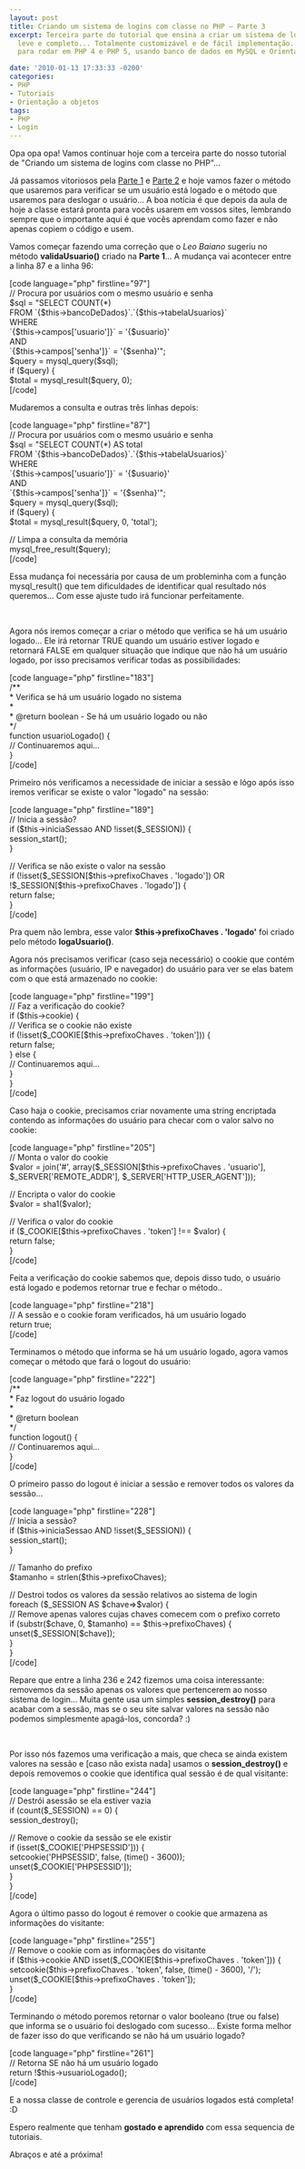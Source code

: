 ```yaml
---
layout: post
title: Criando um sistema de logins com classe no PHP – Parte 3
excerpt: Terceira parte do tutorial que ensina a criar um sistema de login sólido,
  leve e completo... Totalmente customizável e de fácil implementação. Sistema feito
  para rodar em PHP 4 e PHP 5, usando banco de dados em MySQL e Orientação a Objetos.

date: '2010-01-13 17:33:33 -0200'
categories:
- PHP
- Tutoriais
- Orientação a objetos
tags:
- PHP
- Login
---
```

<p>Opa opa opa! Vamos continuar hoje com a terceira parte do nosso tutorial de "Criando um sistema de logins com classe no PHP"...</p>
<p>Já passamos vitoriosos pela <a title="Criando um sistema de logins com classe no PHP - Parte 1" href="http://blog.thiagobelem.net/mysql/criando-um-sistema-de-logins-com-classe-no-php-parte-1/" target="_blank">Parte 1</a> e <a title="Criando um sistema de logins com classe no PHP - Parte 2" href="http://blog.thiagobelem.net/mysql/criando-um-sistema-de-logins-com-classe-no-php-parte-2/" target="_blank">Parte 2</a> e hoje vamos fazer o método que usaremos para verificar se um usuário está logado e o método que usaremos para deslogar o usuário... A boa notícia é que depois da aula de hoje a classe estará pronta para vocês usarem em vossos sites, lembrando sempre que o importante aqui é que vocês aprendam como fazer e não apenas copiem o código e usem.</p>
<p>Vamos começar fazendo uma correção  que o <em>Leo Baiano</em> sugeriu no método <strong>validaUsuario()</strong> criado na <strong>Parte 1</strong>... A mudança vai acontecer entre a linha 87 e a linha 96:</p>
<p>[code language="php" firstline="97"]<br />
		// Procura por usuários com o mesmo usuário e senha<br />
		$sql = "SELECT COUNT(*)<br />
				FROM `{$this->bancoDeDados}`.`{$this->tabelaUsuarios}`<br />
				WHERE<br />
					`{$this->campos['usuario']}` = '{$usuario}'<br />
					AND<br />
					`{$this->campos['senha']}` = '{$senha}'";<br />
		$query = mysql_query($sql);<br />
		if ($query) {<br />
			$total = mysql_result($query, 0);<br />
[/code]</p>
<p>Mudaremos a consulta e outras três linhas depois:</p>
<p>[code language="php" firstline="87"]<br />
		// Procura por usuários com o mesmo usuário e senha<br />
		$sql = "SELECT COUNT(*) AS total<br />
				FROM `{$this->bancoDeDados}`.`{$this->tabelaUsuarios}`<br />
				WHERE<br />
					`{$this->campos['usuario']}` = '{$usuario}'<br />
					AND<br />
					`{$this->campos['senha']}` = '{$senha}'";<br />
		$query = mysql_query($sql);<br />
		if ($query) {<br />
			$total = mysql_result($query, 0, 'total');</p>
<p>			// Limpa a consulta da memória<br />
			mysql_free_result($query);<br />
[/code]</p>
<p>Essa mudança foi necessária por causa de um probleminha com a função mysql_result() que tem dificuldades de identificar qual resultado nós queremos... Com esse ajuste tudo irá funcionar perfeitamente.</p>
<p> </p>
<p>Agora nós iremos começar a criar o método que verifica se há um usuário logado... Ele irá retornar TRUE quando um usuário estiver logado e retornará FALSE em qualquer situação que indique que não há um usuário logado, por isso precisamos verificar todas as possibilidades:</p>
<p>[code language="php" firstline="183"]<br />
	/**<br />
	 * Verifica se há um usuário logado no sistema<br />
	 *<br />
	 * @return boolean - Se há um usuário logado ou não<br />
	 */<br />
	function usuarioLogado() {<br />
		// Continuaremos aqui...<br />
	}<br />
[/code]</p>
<p>Primeiro nós verificamos a necessidade de iniciar a sessão e lógo após isso iremos verificar se existe o valor "logado" na sessão:</p>
<p>[code language="php" firstline="189"]<br />
		// Inicia a sessão?<br />
		if ($this->iniciaSessao AND !isset($_SESSION)) {<br />
			session_start();<br />
		}</p>
<p>		// Verifica se não existe o valor na sessão<br />
		if (!isset($_SESSION[$this->prefixoChaves . 'logado']) OR !$_SESSION[$this->prefixoChaves . 'logado']) {<br />
			return false;<br />
		}<br />
[/code]</p>
<p>Pra quem não lembra, esse valor <strong>$this->prefixoChaves . 'logado'</strong> foi criado pelo método <strong>logaUsuario()</strong>.</p>
<p>Agora nós precisamos verificar (caso seja necessário) o cookie que contém as informações (usuário, IP e navegador) do usuário para ver se elas batem com o que está armazenado no cookie:</p>
<p>[code language="php" firstline="199"]<br />
		// Faz a verificação do cookie?<br />
		if ($this->cookie) {<br />
			// Verifica se o cookie não existe<br />
			if (!isset($_COOKIE[$this->prefixoChaves . 'token'])) {<br />
				return false;<br />
			} else {<br />
				// Continuaremos aqui...<br />
			}<br />
		}<br />
[/code]</p>
<p>Caso haja o cookie, precisamos criar novamente uma string encriptada contendo as informações do usuário para checar com o valor salvo no cookie:</p>
<p>[code language="php" firstline="205"]<br />
				// Monta o valor do cookie<br />
				$valor = join('#', array($_SESSION[$this->prefixoChaves . 'usuario'], $_SERVER['REMOTE_ADDR'], $_SERVER['HTTP_USER_AGENT']));</p>
<p>				// Encripta o valor do cookie<br />
				$valor = sha1($valor);</p>
<p>				// Verifica o valor do cookie<br />
				if ($_COOKIE[$this->prefixoChaves . 'token'] !== $valor) {<br />
					return false;<br />
				}<br />
[/code]</p>
<p>Feita a verificação do cookie sabemos que, depois disso tudo, o usuário está logado e podemos retornar true e fechar o método..</p>
<p>[code language="php" firstline="218"]<br />
		// A sessão e o cookie foram verificados, há um usuário logado<br />
		return true;<br />
[/code]</p>
<p>Terminamos o método que informa se há um usuário logado, agora vamos começar o método que fará o logout do usuário:</p>
<p>[code language="php" firstline="222"]<br />
	/**<br />
	 * Faz logout do usuário logado<br />
	 *<br />
	 * @return boolean<br />
	 */<br />
	function logout() {<br />
		// Continuaremos aqui...<br />
	}<br />
[/code]</p>
<p>O primeiro passo do logout é iniciar a sessão e remover todos os valores da sessão...</p>
<p>[code language="php" firstline="228"]<br />
		// Inicia a sessão?<br />
		if ($this->iniciaSessao AND !isset($_SESSION)) {<br />
			session_start();<br />
		}</p>
<p>		// Tamanho do prefixo<br />
		$tamanho = strlen($this->prefixoChaves);</p>
<p>		// Destroi todos os valores da sessão relativos ao sistema de login<br />
		foreach ($_SESSION AS $chave=>$valor) {<br />
			// Remove apenas valores cujas chaves comecem com o prefixo correto<br />
			if (substr($chave, 0, $tamanho) == $this->prefixoChaves) {<br />
				unset($_SESSION[$chave]);<br />
			}<br />
		}<br />
[/code]</p>
<p>Repare que entre a linha 236 e 242 fizemos uma coisa interessante: removemos da sessão apenas os valores que pertencerem ao nosso sistema de login... Muita gente usa um simples <strong>session_destroy()</strong> para acabar com a sessão, mas se o seu site salvar valores na sessão não podemos simplesmente apagá-los, concorda? :)</p>
<p> </p>
<p>Por isso nós fazemos uma verificação a mais, que checa se ainda existem valores na sessão e [caso não exista nada] usamos o <strong>session_destroy()</strong> e depois removemos o cookie que identifica qual sessão é de qual visitante:</p>
<p>[code language="php" firstline="244"]<br />
		// Destrói asessão se ela estiver vazia<br />
		if (count($_SESSION) == 0) {<br />
			session_destroy();</p>
<p>			// Remove o cookie da sessão se ele existir<br />
			if (isset($_COOKIE['PHPSESSID'])) {<br />
				setcookie('PHPSESSID', false, (time() - 3600));<br />
				unset($_COOKIE['PHPSESSID']);<br />
			}<br />
		}<br />
[/code]</p>
<p>Agora o último passo do logout é remover o cookie que armazena as informações do visitante:</p>
<p>[code language="php" firstline="255"]<br />
		// Remove o cookie com as informações do visitante<br />
		if ($this->cookie AND isset($_COOKIE[$this->prefixoChaves . 'token'])) {<br />
			setcookie($this->prefixoChaves . 'token', false, (time() - 3600), '/');<br />
			unset($_COOKIE[$this->prefixoChaves . 'token']);<br />
		}<br />
[/code]</p>
<p>Terminando o método poremos retornar o valor booleano (true ou false) que informa se o usuário foi deslogado com sucesso... Existe forma melhor de fazer isso do que verificando se não há um usuário logado?</p>
<p>[code language="php" firstline="261"]<br />
		// Retorna SE não há um usuário logado<br />
		return !$this->usuarioLogado();<br />
[/code]</p>
<p>E a nossa classe de controle e gerencia de usuários logados está completa! :D</p>
<p>Espero realmente que tenham <strong>gostado e aprendido</strong> com essa sequencia de tutoriais.</p>
<p>Abraços e até a próxima!</p>
